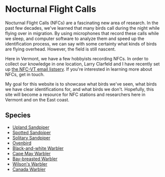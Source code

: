 # Nocturnal Flight Calls

Nocturnal Flight Calls (NFCs) are a fascinating new area of research. In the past few decades, we've learned that many birds call during the night while flying over in migration. By using microphones that record these calls while we sleep, and computer software to analyze them and speed up the identification process, we can say with some certainty what kinds of birds are flying overhead. However, the field is still nascent.

Here in Vermont, we have a few hobbyists recording NFCs. In order to collect our knowledge in one location, Larry Clarfeld and I have recently set up [the NFC-VT email listserv](https://list.uvm.edu/cgi-bin/wa?A0=NFC). If you're interested in learning more about NFCs, get in touch.

My goal for this website is to showcase what birds we've seen, what birds we have clear identifications for, and what birds we don't. Hopefully, this site will become a resource for NFC stations and researchers here in Vermont and on the East coast.

## Species

- [Upland Sandpiper](/nfc-species/upsa)
- [Spotted Sandpiper](/nfc-species/spsa)
- [Solitary Sandpiper](/nfc-species/sosa)
- [Ovenbird](/nfc-species/oven)
- [Black-and-white Warbler](/nfc-species/baww)
- [Cape May Warbler](/nfc-species/cmwa)
- [Bay-breasted Warbler](/nfc-species/bbwa)
- [Wilson's Warbler](/nfc-species/wiwa)
- [Canada Warbler](/nfc-species/cawa)
